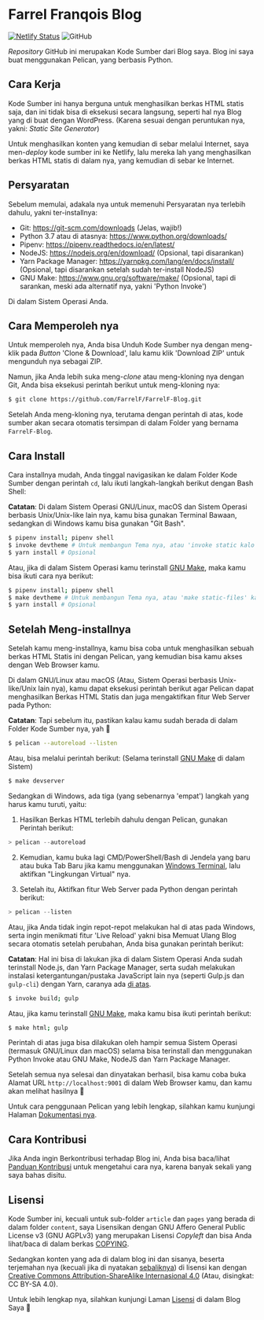 # Farrel Franqois Blog
[![Netlify Status](https://api.netlify.com/api/v1/badges/edc59a5f-e63a-426c-ae65-cffe9153fa04/deploy-status)](https://app.netlify.com/sites/farrelf/deploys)
![GitHub](https://img.shields.io/github/license/FarrelF/FarrelF-Blog?label=Lisensi&style=flat-square)

*Repository* GitHub ini merupakan Kode Sumber dari Blog saya. Blog ini saya buat menggunakan Pelican, yang berbasis Python.

## Cara Kerja
Kode Sumber ini hanya berguna untuk menghasilkan berkas HTML statis saja, dan ini tidak bisa di eksekusi secara langsung, seperti hal nya Blog yang di buat dengan WordPress. (Karena sesuai dengan peruntukan nya, yakni: *Static Site Generator*)

Untuk menghasilkan konten yang kemudian di sebar melalui Internet, saya men-*deploy* kode sumber ini ke Netlify, lalu mereka lah yang menghasilkan berkas HTML statis di dalam nya, yang kemudian di sebar ke Internet.

## Persyaratan
Sebelum memulai, adakala nya untuk memenuhi Persyaratan nya terlebih dahulu, yakni ter-installnya:

- Git: https://git-scm.com/downloads (Jelas, wajib!)
- Python 3.7 atau di atasnya: https://www.python.org/downloads/
- Pipenv: https://pipenv.readthedocs.io/en/latest/
- NodeJS: https://nodejs.org/en/download/ (Opsional, tapi disarankan)
- Yarn Package Manager: https://yarnpkg.com/lang/en/docs/install/ (Opsional, tapi disarankan setelah sudah ter-install NodeJS)
- GNU Make: https://www.gnu.org/software/make/ (Opsional, tapi di sarankan, meski ada alternatif nya, yakni 'Python Invoke')

Di dalam Sistem Operasi Anda.

## Cara Memperoleh nya
Untuk memperoleh nya, Anda bisa Unduh Kode Sumber nya dengan meng-klik pada *Button* 'Clone & Download', lalu kamu klik 'Download ZIP' untuk mengunduh nya sebagai ZIP.

Namun, jika Anda lebih suka meng-*clone* atau meng-kloning nya dengan Git, Anda bisa eksekusi perintah berikut untuk meng-kloning nya:

```bash
$ git clone https://github.com/FarrelF/FarrelF-Blog.git
```

Setelah Anda meng-kloning nya, terutama dengan perintah di atas, kode sumber akan secara otomatis tersimpan di dalam Folder yang bernama `FarrelF-Blog`.

## Cara Install
Cara installnya mudah, Anda tinggal navigasikan ke dalam Folder Kode Sumber dengan perintah `cd`, lalu ikuti langkah-langkah berikut dengan Bash Shell:

**Catatan**: Di dalam Sistem Operasi GNU/Linux, macOS dan Sistem Operasi berbasis Unix/Unix-like lain nya, kamu bisa gunakan Terminal Bawaan, sedangkan di Windows kamu bisa gunakan "Git Bash".

```bash
$ pipenv install; pipenv shell
$ invoke devtheme # Untuk membangun Tema nya, atau 'invoke static kalo mau langsung membangun Web/Blog nya dan Tema nya juga
$ yarn install # Opsional
```

Atau, jika di dalam Sistem Operasi kamu terinstall [GNU Make](https://www.gnu.org/software/make/), maka kamu bisa ikuti cara nya berikut:

```bash
$ pipenv install; pipenv shell
$ make devtheme # Untuk membangun Tema nya, atau 'make static-files' kalo mau langsung membangun Web/Blog nya dan Tema nya juga
$ yarn install # Opsional
```

## Setelah Meng-installnya

Setelah kamu meng-installnya, kamu bisa coba untuk menghasilkan sebuah berkas HTML Statis ini dengan Pelican, yang kemudian bisa kamu akses dengan Web Browser kamu.

Di dalam GNU/Linux atau macOS (Atau, Sistem Operasi berbasis Unix-like/Unix lain nya), kamu dapat eksekusi perintah berikut agar Pelican dapat menghasilkan Berkas HTML Statis dan juga mengaktifkan fitur Web Server pada Python:

**Catatan**: Tapi sebelum itu, pastikan kalau kamu sudah berada di dalam Folder Kode Sumber nya, yah :slightly_smiling_face:

```bash
$ pelican --autoreload --listen
```

Atau, bisa melalui perintah berikut: (Selama terinstall [GNU Make](https://www.gnu.org/software/make/) di dalam Sistem)

```bash
$ make devserver
```

Sedangkan di Windows, ada tiga (yang sebenarnya 'empat') langkah yang harus kamu turuti, yaitu:

1. Hasilkan Berkas HTML terlebih dahulu dengan Pelican, gunakan Perintah berikut:
```powershell
> pelican --autoreload
```
2. Kemudian, kamu buka lagi CMD/PowerShell/Bash di Jendela yang baru atau buka Tab Baru jika kamu menggunakan [Windows Terminal](https://github.com/microsoft/terminal), lalu aktifkan "Lingkungan Virtual" nya.

3. Setelah itu, Aktifkan fitur Web Server pada Python dengan perintah berikut:
```powershell
> pelican --listen
```

Atau, jika Anda tidak ingin repot-repot melakukan hal di atas pada Windows, serta ingin menikmati fitur 'Live Reload' yakni bisa Memuat Ulang Blog secara otomatis setelah perubahan, Anda bisa gunakan perintah berikut:

**Catatan**: Hal ini bisa di lakukan jika di dalam Sistem Operasi Anda sudah terinstall Node.js, dan Yarn Package Manager, serta sudah melakukan instalasi ketergantungan/pustaka JavaScript lain nya (seperti Gulp.js dan `gulp-cli`) dengan Yarn, caranya ada [di atas](#cara-install).

```bash
$ invoke build; gulp
```

Atau, jika kamu terinstall [GNU Make](https://www.gnu.org/software/make/), maka kamu bisa ikuti perintah berikut:

```bash
$ make html; gulp
```

Perintah di atas juga bisa dilakukan oleh hampir semua Sistem Operasi (termasuk GNU/Linux dan macOS) selama bisa terinstall dan menggunakan Python Invoke atau GNU Make, NodeJS dan Yarn Package Manager.

Setelah semua nya selesai dan dinyatakan berhasil, bisa kamu coba buka Alamat URL `http://localhost:9001` di dalam Web Browser kamu, dan kamu akan melihat hasilnya :slightly_smiling_face:

Untuk cara penggunaan Pelican yang lebih lengkap, silahkan kamu kunjungi Halaman [Dokumentasi nya](https://docs.getpelican.org).

## Cara Kontribusi
Jika Anda ingin Berkontribusi terhadap Blog ini, Anda bisa baca/lihat [Panduan Kontribusi](https://github.com/FarrelF/FarrelF-Blog/blob/master/CONTRIBUTING.md) untuk mengetahui cara nya, karena banyak sekali yang saya bahas disitu.

## Lisensi
Kode Sumber ini, kecuali untuk sub-folder `article` dan `pages` yang berada di dalam folder `content`, saya Lisensikan dengan GNU Affero General Public License v3 (GNU AGPLv3) yang merupakan Lisensi *Copyleft* dan bisa Anda lihat/baca di dalam berkas [COPYING](https://github.com/FarrelF/FarrelF-Blog/blob/master/COPYING).

Sedangkan konten yang ada di dalam blog ini dan sisanya, beserta terjemahan nya (kecuali jika di nyatakan [sebaliknya](https://farrel.franqois.id/ketentuan-hukum-dan-sanggahan)) di lisensi kan dengan [Creative Commons Attribution-ShareAlike Internasional 4.0](https://creativecommons.org/licenses/by-sa/4.0/) (Atau, disingkat: CC BY-SA 4.0).

Untuk lebih lengkap nya, silahkan kunjungi Laman [Lisensi](https://farrel.franqois.id/lisensi) di dalam Blog Saya :slightly_smiling_face:
